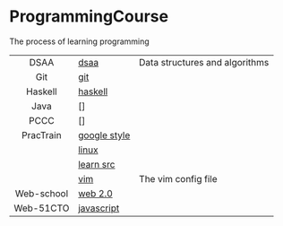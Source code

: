# ProgrammingCourse

The process of learning programming

||||
|:--------:|---|----|
|DSAA      |[dsaa](./DateStructure/)|Data structures and algorithms|
|Git       |[git](./Git/)||
|Haskell   |[haskell](./Haskell/README.md)||
|Java      |[]||
|PCCC      |[]||
|PracTrain |[google style](./PracTrain/GoogleC++Style/README.md)||
|          |[linux](./PracTrain/Linux/)||
|          |[learn src](./PracTrain/learn-src)||
|          |[vim](./PracTrain/Config/)|The vim config file|
|Web-school|[web 2.0](./Web/school/)||
|Web-51CTO |[javascript](./Web/javascript/)||
